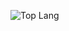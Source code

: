 ![Top Lang](https://github-readme-stats.vercel.app/api/top-langs?username=vlertchareonyong&show_icons=true&theme=radical)
